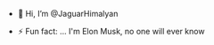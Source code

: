 - 👋 Hi, I’m @JaguarHimalyan
  
- ⚡ Fun fact: ... I'm Elon Musk, no one will ever know
<!---
JaguarHimalyan/JaguarHimalyan is a ✨ special ✨ repository because its `README.md` (this file) appears on your GitHub profile.
You can click the Preview link to take a look at your changes.
--->
